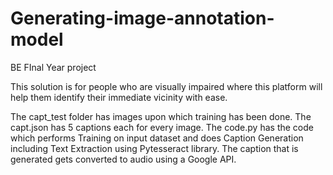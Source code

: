 # Generating-image-annotation-model
BE FInal Year project

This solution is for people who are visually impaired where this platform will help them identify their immediate vicinity with ease.

The capt_test folder has images upon which training has been done.
The capt.json has 5 captions each for every image.
The code.py has the code which performs Training on input dataset and does Caption Generation including Text Extraction using Pytesseract library.
The caption that is generated gets converted to audio using a Google API.
